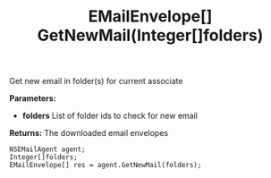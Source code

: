 ﻿---
uid: crmscript_ref_NSEMailAgent_GetNewMail
title: EMailEnvelope[] GetNewMail(Integer[]folders)
intellisense: NSEMailAgent.GetNewMail
keywords: NSEMailAgent, GetNewMail
so.topic: reference
---

Get new email in folder(s) for current associate

**Parameters:**
 - **folders** List of folder ids to check for new email

**Returns:** The downloaded email envelopes

```crmscript
NSEMailAgent agent;
Integer[]folders;
EMailEnvelope[] res = agent.GetNewMail(folders);
```

